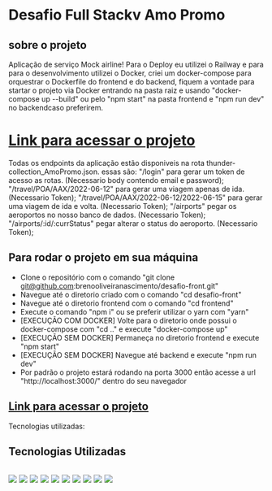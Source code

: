# Desafio Full Stackv Amo Promo

## sobre o projeto
Aplicação de serviço Mock airline!
Para o Deploy eu utilizei o Railway e para para o desenvolvimento utilizei o Docker, criei um docker-compose para
orquestrar o Dockerfile do frontend e do backend, fiquem a vontade para startar o projeto via Docker entrando na pasta raiz e usando "docker-compose up --build"
ou pelo "npm start" na pasta frontend e "npm run dev" no backendcaso preferirem.

# [Link para acessar o projeto](https://possessive-distribution-production.up.railway.app/home)

Todas os endpoints da aplicação estão disponiveis na rota thunder-collection_AmoPromo.json.
essas são:
"/login" para gerar um token de acesso as rotas. (Necessario body contendo email e password);
"/travel/POA/AAX/2022-06-12" para gerar uma viagem apenas de ida. (Necessario Token);
"/travel/POA/AAX/2022-06-12/2022-06-15" para gerar uma viagem de ida e volta. (Necessario Token);
"/airports" pegar os aeroportos no nosso banco de dados. (Necessario Token);
"/airports/:id/:currStatus" pegar alterar o status do aeroporto. (Necessario Token);

## Para rodar o projeto em sua máquina
- Clone o repositório com o comando "git clone git@github.com:brenooliveiranascimento/desafio-front.git"
- Navegue até o diretorio criado com o comando "cd desafio-front"
- Navegue até o diretorio frontend com o comando "cd frontend"
- Execute o comando "npm i" ou se preferir utilizar o yarn com "yarn"
- [EXECUÇÃO COM DOCKER] Volte para o diretorio onde possui o docker-compose com "cd .." e execute "docker-compose up"
- [EXECUÇÃO SEM DOCKER] Permaneça no diretorio frontend e execute "npm start"
- [EXECUÇÃO SEM DOCKER] Navegue até backend e execute "npm run dev"
- Por padrão o projeto estará rodando na porta 3000 então acesse a url "http://localhost:3000/" dentro do seu navegador

## [Link para acessar o projeto](https://possessive-distribution-production.up.railway.app/home)

Tecnologias utilizadas:<br/>
<h2>Tecnologias Utilizadas<h2>
<img src="https://img.shields.io/badge/node.js%20-%2343853D.svg?&style=for-the-badge&logo=node.js&logoColor=white"/> 
<img src="https://img.shields.io/badge/MySQL-005C84?style=for-the-badge&logo=mysql&logoColor=white"/>
<img src="https://img.shields.io/badge/TypeScript-007ACC?style=for-the-badge&logo=typescript&logoColor=white"/>
<img src="https://img.shields.io/badge/React-20232A?style=for-the-badge&logo=react&logoColor=61DAFB"/>
<img src="https://img.shields.io/badge/Docker-2CA5E0?style=for-the-badge&logo=docker&logoColor=white"/>
<img src="https://img.shields.io/badge/javascript%20-%23323330.svg?&style=for-the-badge&logo=javascript&logoColor=%23F7DF1E"/>
<img src="https://img.shields.io/badge/Express.js-404D59?style=for-the-badge"/>
<img src="https://img.shields.io/badge/html5%20-%23E34F26.svg?&style=for-the-badge&logo=html5&logoColor=white"/>
<img src="https://img.shields.io/badge/css3%20-%231572B6.svg?&style=for-the-badge&logo=css3&logoColor=white"/>
<img src="https://img.shields.io/badge/git%20-%23F05033.svg?&style=for-the-badge&logo=git&logoColor=white"/> 
  
